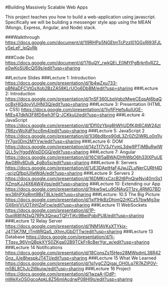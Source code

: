 #Building Massively Scalable Web Apps

This project teaches you how to build 
a web-application using javascript. 
Specifically we will be building a messenger 
style app using the MEAN (Mongo, Express, Angular, 
and Node) stack.

###Walkthrough
https://docs.google.com/document/d/1l9RHPp5NGEtmTcPzzl01GGxRl93FJLvSeLeF_lpQvRk

###Code Doc
https://docs.google.com/document/d/176uQY_rwkQEj_E0MYPgBrkr6vRZ2_e0wKoSU6cQi59s/edit?usp=sharing

##Lecture Slides
###Lecture 1: Introduction 
https://docs.google.com/presentation/d/1b4wZxu733-pBNlaDFCVtGsXob2BzZA58KLrUOo6DbBM/edit?usp=sharing
###Lecture 2: Introduction 
https://docs.google.com/presentation/d/1nSF360LbpVqbzMweCEqsAt6baQocBxHIQdoyVUHNI3Q/edit?usp=sharing
###Lecture 3: Presentation (HTML + CSS) 
https://docs.google.com/presentation/d/1iyfjFHefs4uIUGE-MIEs47dkN3F8fD6wh3FQ-JCKkuU/edit?usp=sharing
###Lecture 4: JavaScript  
https://docs.google.com/presentation/d/1Dfl0zYbjg8hWhUDfK4t6CAW24zt7R6zvWoXdFhcc6m4/edit?usp=sharing
###Lecture 5: JavaScript 2
https://docs.google.com/presentation/d/1I36bdlbrp90dL3Zr0Zt2IWRLo0n1ly1Y7gx0Dm2MYVw/edit?usp=sharing
###Lecture 6: DOM
https://docs.google.com/presentation/d/14zTf7V3JYvmL3dw9PTjMBuRwlWQLL5yiYggdWipDDGQ/edit?usp=sharing
###Lecture 7: Angular 
https://docs.google.com/presentation/d/16CW5aBWAjDHhWbO6h33IXPuUEAw08Ry8DuIk_4gBo5s/edit?usp=sharing
###Lecture 8: Servers
https://docs.google.com/presentation/d/1JE3DAptHaF4JwJZLuNerCURH4D-gcjzQfbpiUlIeWdA/edit?usp=sharing
###Lecture 9: Servers 2
https://docs.google.com/presentation/d/16DMKrxCzcB2t6PnQiwNvi40mSs1XZmsKJJ4X6AW4Vgs/edit?usp=sharing
###Lecture 10: Extending our App
https://docs.google.com/presentation/d/1hkw5wLu9GNAsGT1zy_4RMG7BDwx36hPXgRmt9BxT8Lk/edit?usp=sharing
###Lecture: 10.5 The Big Picture
https://docs.google.com/presentation/d/1xif1HkBzDhimQ2rKCz57bwMg3wGX6nVVUOTihHZpFcw/edit?usp=sharing
###Lecture 11 WebSockets
https://docs.google.com/presentation/d/1P-0upIR8fjN3sQ7RPk3QnwzTQFrTiKc9BeiiPqbiPU8/edit?usp=sharing
###Lecture 12 Relay Server
https://docs.google.com/presentation/d/1NM1AVKsXTYkjx-J4T5K7lM_ITmWRQaS_iXhmJGbDTTw/edit?usp=sharing
###Lecture 13 Database
https://docs.google.com/presentation/d/1i-TTqsy_96VnQBpkXYS0ZKga02B9TCkFr8cBerYgr_w/edit?usp=sharing
###Lecture 14 Notifications
https://docs.google.com/presentation/d/18ConsZs15Heo28MWsdmL38R42Gnz_jUe8hespkJT4TI/edit?usp=sharing
###Lecture 15 What We Learned
https://docs.google.com/presentation/d/1q1ygCZQigai_OH0Lq7R7AZIP0V-m5BL8ChJc2l6kujw/edit?usp=sharing
###Lecture 16 Project
https://docs.google.com/presentation/d/1wzaA-IOdP-mWeXxOSGgcoApkL8Z56mlAcdrwP08Hl9s/edit?usp=sharing
